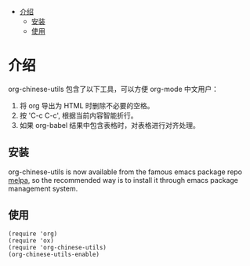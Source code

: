 - [介绍](#介绍)
  - [安装](#安装)
  - [使用](#使用)

# 介绍<a id="orgb8c8e57"></a>

org-chinese-utils 包含了以下工具，可以方便 org-mode 中文用户：

1.  将 org 导出为 HTML 时删除不必要的空格。
2.  按 'C-c C-c', 根据当前内容智能折行。
3.  如果 org-babel 结果中包含表格时，对表格进行对齐处理。

## 安装<a id="orgdb8e78e"></a>

org-chinese-utils is now available from the famous emacs package repo
[melpa](http://melpa.milkbox.net/), so the recommended way is to install it
through emacs package management system.

## 使用<a id="org5d19128"></a>

    (require 'org)
    (require 'ox)
    (require 'org-chinese-utils)
    (org-chinese-utils-enable)
